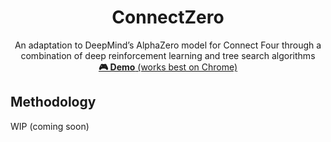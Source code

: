 <div align="center">
<h1>ConnectZero</h1>
  
An adaptation to DeepMind’s AlphaZero model for Connect Four through a
combination of deep reinforcement learning and tree search algorithms
\
[**🎮 Demo** (works best on Chrome)](https://connect-zero.onrender.com/) 

</div>


## Methodology

WIP (coming soon)
